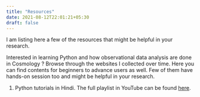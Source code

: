 ```yaml
---
title: "Resources"
date: 2021-08-12T22:01:21+05:30
draft: false
---
```


I am listing here a few of the resources that might be helpful in your research.

Interested in learning Python and how observational data analysis are done in Cosmology ? Browse through the websites I collected over time. Here you can find contents for beginners to advance users as well. Few of them have hands-on session too and might be helpful in your research.

1. Python tutorials in Hindi. The full playlist in  YouTube can be found [here]().
